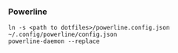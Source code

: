 ### Powerline
```
ln -s <path to dotfiles>/powerline.config.json ~/.config/powerline/config.json
powerline-daemon --replace
```
